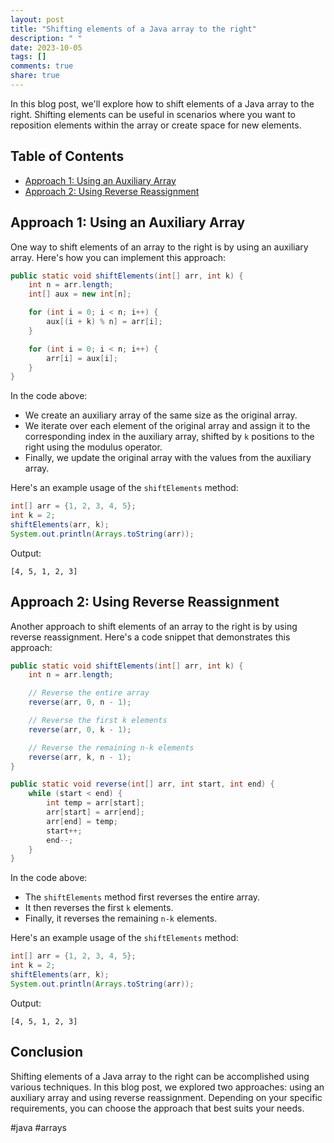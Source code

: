 ```yaml
---
layout: post
title: "Shifting elements of a Java array to the right"
description: " "
date: 2023-10-05
tags: []
comments: true
share: true
---
```


In this blog post, we'll explore how to shift elements of a Java array to the right. Shifting elements can be useful in scenarios where you want to reposition elements within the array or create space for new elements.

## Table of Contents
- [Approach 1: Using an Auxiliary Array](#approach-1-using-an-auxiliary-array)
- [Approach 2: Using Reverse Reassignment](#approach-2-using-reverse-reassignment)

## Approach 1: Using an Auxiliary Array
One way to shift elements of an array to the right is by using an auxiliary array. Here's how you can implement this approach:

```java
public static void shiftElements(int[] arr, int k) {
    int n = arr.length;
    int[] aux = new int[n];

    for (int i = 0; i < n; i++) {
        aux[(i + k) % n] = arr[i];
    }

    for (int i = 0; i < n; i++) {
        arr[i] = aux[i];
    }
}
```

In the code above:
- We create an auxiliary array of the same size as the original array.
- We iterate over each element of the original array and assign it to the corresponding index in the auxiliary array, shifted by `k` positions to the right using the modulus operator.
- Finally, we update the original array with the values from the auxiliary array.

Here's an example usage of the `shiftElements` method:

```java
int[] arr = {1, 2, 3, 4, 5};
int k = 2;
shiftElements(arr, k);
System.out.println(Arrays.toString(arr));
```

Output:
```
[4, 5, 1, 2, 3]
```

## Approach 2: Using Reverse Reassignment
Another approach to shift elements of an array to the right is by using reverse reassignment. Here's a code snippet that demonstrates this approach:

```java
public static void shiftElements(int[] arr, int k) {
    int n = arr.length;

    // Reverse the entire array
    reverse(arr, 0, n - 1);

    // Reverse the first k elements
    reverse(arr, 0, k - 1);

    // Reverse the remaining n-k elements
    reverse(arr, k, n - 1);
}

public static void reverse(int[] arr, int start, int end) {
    while (start < end) {
        int temp = arr[start];
        arr[start] = arr[end];
        arr[end] = temp;
        start++;
        end--;
    }
}
```

In the code above:
- The `shiftElements` method first reverses the entire array.
- It then reverses the first `k` elements.
- Finally, it reverses the remaining `n-k` elements.

Here's an example usage of the `shiftElements` method:

```java
int[] arr = {1, 2, 3, 4, 5};
int k = 2;
shiftElements(arr, k);
System.out.println(Arrays.toString(arr));
```

Output:
```
[4, 5, 1, 2, 3]
```

## Conclusion
Shifting elements of a Java array to the right can be accomplished using various techniques. In this blog post, we explored two approaches: using an auxiliary array and using reverse reassignment. Depending on your specific requirements, you can choose the approach that best suits your needs.

#java #arrays